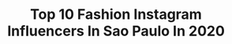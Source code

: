 ---
title: Top 10 Fashion Instagram Influencers In Sao Paulo In 2020
description: >-
  Find top fashion Instagram influencers in Sao Paulo in 2020. Most popular hashtags: #love #sp #morenailuminada #quarentena.
platform: Instagram
profiles:
  - username: "ronyhernandes"
    fullname: >-
      Rony Hernandes
    location: "Brazil"
    followers: 35339
    engagement: 492
    commentsToLikes: 0.007928
    avatar: "https://scontent-lhr8-1.cdninstagram.com/v/t51.2885-19/s320x320/91130827_504248593589834_2441152951692034048_n.jpg?_nc_ht=scontent-lhr8-1.cdninstagram.com&_nc_ohc=dDf2T3TgvgQAX9GzYcc&oh=edf36758be8139d9f8a1d9446bb6f541&oe=5EBA4E0C"
    verified: false
    hashtags: "#revisiteumafoto"
  - username: "makson_fotografia"
    fullname: >-
      Makson Corrêa FOTOGRAFIA | 📸
    location: "Brazil"
    followers: 6391
    engagement: 678
    commentsToLikes: 0.080407
    avatar: "https://scontent-amt2-1.cdninstagram.com/v/t51.2885-19/s320x320/90321968_634446937127881_3049063017904865280_n.jpg?_nc_ht=scontent-amt2-1.cdninstagram.com&_nc_ohc=hHLIhSac63MAX9Ec4vj&oh=42cbf6f25be79bdd685189a614d8512f&oe=5EB89C25"
    verified: false
    hashtags: "#ensaiointerno, #cacheadas, #lisastyle, #ensaiomodelo"
  - username: "thays_hipolito"
    fullname: >-
      Thays Hipólito
    location: "Brazil"
    followers: 2238
    engagement: 1426
    commentsToLikes: 0.054750
    avatar: "https://scontent-ssn1-1.cdninstagram.com/v/t51.2885-19/s320x320/82577249_2888912227814912_8000433000430960640_n.jpg?_nc_ht=scontent-ssn1-1.cdninstagram.com&_nc_ohc=DgKKLj2du9QAX9Tw5Pf&oh=6126c125d6e003958c59a1abfda221e2&oe=5E92D72D"
    verified: false
    hashtags: "#scarpin, #feemdeus, #thumblr, #pazeamor"
  - username: "favarojrfotografia"
    fullname: >-
      Favaro JR
    location: "Brazil"
    followers: 37958
    engagement: 117
    commentsToLikes: 0.030298
    avatar: "https://scontent-amt2-1.cdninstagram.com/vp/873ce45ceb81b8f8df3beb7d76856cd8/5E0995A7/t51.2885-19/s320x320/43255431_181857639365171_5786889564257779712_n.jpg?_nc_ht=scontent-amt2-1.cdninstagram.com"
    verified: false
    hashtags: "#fashion, #saopaulo, #life, #cute"
  - username: "rhaiffe"
    fullname: >-
      Rhaiffe Ortiz
    location: "Brazil"
    followers: 79365
    engagement: 282
    commentsToLikes: 0.036406
    avatar: "https://scontent-lhr8-1.cdninstagram.com/v/t51.2885-19/s320x320/92018192_509976539671423_1169677456223764480_n.jpg?_nc_ht=scontent-lhr8-1.cdninstagram.com&_nc_ohc=I3CowNbQST4AX9fNSTi&oh=b632570e8171212326c251459e20e5f2&oe=5EBA0127"
    verified: false
    hashtags: "#thassiainmotion, #tncouture, #skazitakesafrica, #tbt"
  - username: "julianagomes"
    fullname: >-
      Juliana Gomes Stocco
    location: "Brazil"
    followers: 6162
    engagement: 724
    commentsToLikes: 0.042163
    avatar: "https://scontent-ams4-1.cdninstagram.com/v/t51.2885-19/s320x320/71701231_545765892631450_3372456351438471168_n.jpg?_nc_ht=scontent-ams4-1.cdninstagram.com&_nc_ohc=E-ARPWZkvgAAX_UPRhq&oh=5cc36cc36805b2d5cda948a063003239&oe=5EB989D9"
    verified: false
    hashtags: "#ootd, #hereandnow, #sodancabrasil, #socks"
  - username: "arianesousa_"
    fullname: >-
      A R I A N E    S O U S A
    location: "Brazil"
    followers: 18977
    engagement: 441
    commentsToLikes: 0.095854
    avatar: "https://scontent-gmp1-1.cdninstagram.com/v/t51.2885-19/s320x320/83413907_868544120272551_8220798606928510976_n.jpg?_nc_ht=scontent-gmp1-1.cdninstagram.com&_nc_ohc=9WQ-KKeefb4AX_CoiKH&oh=ac2e0c31d522be0f4e146117a72e6801&oe=5E972F9B"
    verified: false
    hashtags: "#brasil, #sol, #summer, #love"
  - username: "cahconrado"
    fullname: >-
      Carolina Conrado
    location: "Brazil"
    followers: 32962
    engagement: 200
    commentsToLikes: 0.114071
    avatar: "https://scontent-ams4-1.cdninstagram.com/v/t51.2885-19/s320x320/89925912_515022056054549_7588444142372388864_n.jpg?_nc_ht=scontent-ams4-1.cdninstagram.com&_nc_ohc=-sgKsTCWZuIAX-J9xfg&oh=65aa60657172aab1eacaaf8982eb026d&oe=5EB86465"
    verified: false
    hashtags: "#foraprior, #ficamanu, #foryoupage, #foryou"
  - username: "foxxpaola"
    fullname: >-
      PAOLA 🦊
    location: "Brazil"
    followers: 196490
    engagement: 125
    commentsToLikes: 0.055946
    avatar: "https://scontent-ams4-1.cdninstagram.com/v/t51.2885-19/s320x320/85246569_1357538591083708_1509636341179088896_n.jpg?_nc_ht=scontent-ams4-1.cdninstagram.com&_nc_ohc=8lfeO7hTuLEAX8Q-nKy&oh=6f1891656124027c39a9954091654d11&oe=5E867592"
    verified: false
    hashtags: ""
  - username: "gabrielrenne"
    fullname: >-
      Gabriel Renné 🎬
    location: "Brazil"
    followers: 48880
    engagement: 154
    commentsToLikes: 0.046535
    avatar: "https://scontent-lhr8-1.cdninstagram.com/v/t51.2885-19/s320x320/88164903_127500198684632_3403070667870961664_n.jpg?_nc_ht=scontent-lhr8-1.cdninstagram.com&_nc_ohc=aKy17qcHYcEAX_RBGws&oh=3332556f4806a5361717f3c4cbde28a3&oe=5EB87839"
    verified: false
    hashtags: "#blonde, #cabelosloiros, #salao1838, #1838jdamerica"
---